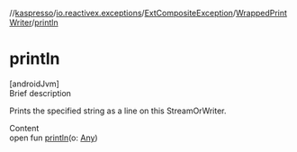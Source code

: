 //[kaspresso](../../../index.md)/[io.reactivex.exceptions](../../index.md)/[ExtCompositeException](../index.md)/[WrappedPrintWriter](index.md)/[println](println.md)



# println  
[androidJvm]  
Brief description  


Prints the specified string as a line on this StreamOrWriter. 

  
Content  
open fun [println](println.md)(o: [Any](https://kotlinlang.org/api/latest/jvm/stdlib/kotlin/-any/index.html))  



